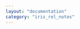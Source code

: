 ```yaml
---
layout: "documentation"
category: "iris_rel_notes"
---
```

                         
<head>
    <script type="text/javascript">
        window.location.replace('https://github01.hclpnp.com/pages/phoenix-temenos/volt-mx-doc-opnsrc/docs/documentation/Iris/iris_rel_notes/Content/V9SP2FP65.html')
    </script>
</head>

<body>
</body>
